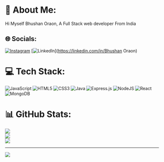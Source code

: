 # 💫 About Me:
Hi Myself Bhushan Oraon, A Full Stack web developer From India


## 🌐 Socials:
[![Instagram](https://img.shields.io/badge/Instagram-%23E4405F.svg?logo=Instagram&logoColor=white)](https://instagram.com/btopp.o) [![LinkedIn](https://img.shields.io/badge/LinkedIn-%230077B5.svg?logo=linkedin&logoColor=white)](https://linkedin.com/in/Bhushan Oraon) 

# 💻 Tech Stack:
![JavaScript](https://img.shields.io/badge/javascript-%23323330.svg?style=for-the-badge&logo=javascript&logoColor=%23F7DF1E) ![HTML5](https://img.shields.io/badge/html5-%23E34F26.svg?style=for-the-badge&logo=html5&logoColor=white) ![CSS3](https://img.shields.io/badge/css3-%231572B6.svg?style=for-the-badge&logo=css3&logoColor=white) ![Java](https://img.shields.io/badge/java-%23ED8B00.svg?style=for-the-badge&logo=java&logoColor=white) ![Express.js](https://img.shields.io/badge/express.js-%23404d59.svg?style=for-the-badge&logo=express&logoColor=%2361DAFB) ![NodeJS](https://img.shields.io/badge/node.js-6DA55F?style=for-the-badge&logo=node.js&logoColor=white) ![React](https://img.shields.io/badge/react-%2320232a.svg?style=for-the-badge&logo=react&logoColor=%2361DAFB) ![MongoDB](https://img.shields.io/badge/MongoDB-%234ea94b.svg?style=for-the-badge&logo=mongodb&logoColor=white)
# 📊 GitHub Stats:
![](https://github-readme-stats.vercel.app/api?username=btoppo&theme=city_light&hide_border=false&include_all_commits=false&count_private=false)<br/>
![](https://github-readme-streak-stats.herokuapp.com/?user=btoppo&theme=city_light&hide_border=false)<br/>
![](https://github-readme-stats.vercel.app/api/top-langs/?username=btoppo&theme=city_light&hide_border=false&include_all_commits=false&count_private=false&layout=compact)

---
[![](https://visitcount.itsvg.in/api?id=btoppo&icon=0&color=0)](https://visitcount.itsvg.in)

<!-- Proudly created with GPRM ( https://gprm.itsvg.in ) -->
